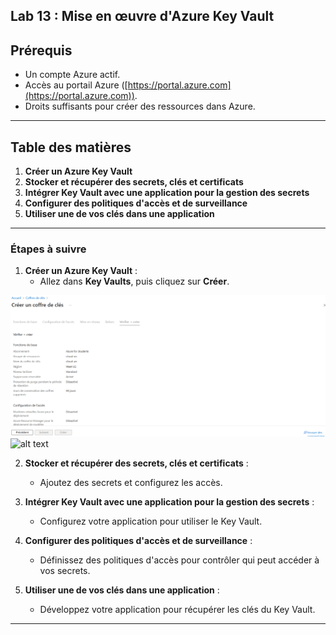 
## Lab 13 : Mise en œuvre d'Azure Key Vault

## Prérequis

- Un compte Azure actif.
- Accès au portail Azure ([https://portal.azure.com](https://portal.azure.com)).
- Droits suffisants pour créer des ressources dans Azure.

---

## Table des matières

1. **Créer un Azure Key Vault**
2. **Stocker et récupérer des secrets, clés et certificats** 
3. **Intégrer Key Vault avec une application pour la gestion des secrets**
4. **Configurer des politiques d'accès et de surveillance**
5. **Utiliser une de vos clés dans une application** 
---


### Étapes à suivre

1. **Créer un Azure Key Vault** :
   - Allez dans **Key Vaults**, puis cliquez sur **Créer**.

![alt text](<création d'un coffre de clées.png>)
![alt text](<création d'une cles secret.png>)


2. **Stocker et récupérer des secrets, clés et certificats** :
   - Ajoutez des secrets et configurez les accès.



3. **Intégrer Key Vault avec une application pour la gestion des secrets** :
   - Configurez votre application pour utiliser le Key Vault.



4. **Configurer des politiques d'accès et de surveillance** :
   - Définissez des politiques d'accès pour contrôler qui peut accéder à vos secrets.



5. **Utiliser une de vos clés dans une application** :
   - Développez votre application pour récupérer les clés du Key Vault.


---